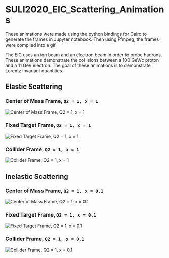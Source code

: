 # SULI2020_EIC_Scattering_Animations
These animations were made using the python bindings for Cairo to generate the frames in Jupyter notebook. Then using Ffmpeg, the frames were compiled into a gif.

The EIC uses an ion beam and an electron beam in order to probe hadrons. These animations demonstrate the collisions between a 100 GeV/c proton and a 11 GeV electron. The goal of these animations is to demonstrate Lorentz invariant quantities.

## Elastic Scattering

### Center of Mass Frame, `Q2 = 1, x = 1`
![Center of Mass Frame, Q2 = 1, x = 1](https://github.com/shrewberry/SULI2020_EIC_Scattering_Animations/blob/main/animations/elastic-CMS-q2=1.gif?raw=true)

### Fixed Target Frame, `Q2 = 1, x = 1`
![Fixed Target Frame, Q2 = 1, x = 1](https://github.com/shrewberry/SULI2020_EIC_Scattering_Animations/blob/main/animations/elastic-LAB-q2=1.gif?raw=true)

### Collider Frame, `Q2 = 1, x = 1`
![Collider Frame, Q2 = 1, x = 1](https://github.com/shrewberry/SULI2020_EIC_Scattering_Animations/blob/main/animations/elastic-collider-q2=1.gif?raw=true)

## Inelastic Scattering

### Center of Mass Frame, `Q2 = 1, x = 0.1`
![Center of Mass Frame, Q2 = 1, x = 0.1](https://github.com/shrewberry/SULI2020_EIC_Scattering_Animations/blob/main/animations/inelastic-CMS-q2=1-x=0.1.gif?raw=true)

### Fixed Target Frame, `Q2 = 1, x = 0.1`
![Fixed Target Frame, Q2 = 1, x = 0.1](https://github.com/shrewberry/SULI2020_EIC_Scattering_Animations/blob/main/animations/inelastic-LAB-q2=1-x=0.1.gif?raw=true)

### Collider Frame, `Q2 = 1, x = 0.1`
![Collider Frame, Q2 = 1, x = 0.1](https://github.com/shrewberry/SULI2020_EIC_Scattering_Animations/blob/main/animations/inelastic-collider-q2=1-x=0.1.gif?raw=true)

